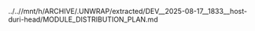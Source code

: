 ../..//mnt/h/ARCHIVE/.UNWRAP/extracted/DEV__2025-08-17__1833__host-duri-head/MODULE_DISTRIBUTION_PLAN.md